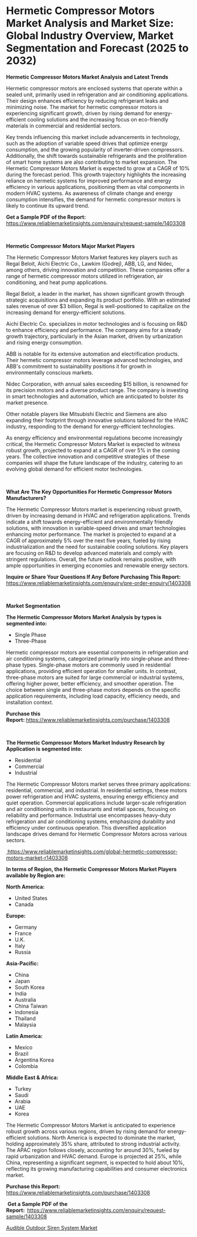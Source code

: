 <p><h1>Hermetic Compressor Motors Market Analysis and Market Size: Global Industry Overview, Market Segmentation and Forecast (2025 to 2032)</h1></p><p><strong>Hermetic Compressor Motors Market Analysis and Latest Trends</strong></p>
<p><p>Hermetic compressor motors are enclosed systems that operate within a sealed unit, primarily used in refrigeration and air conditioning applications. Their design enhances efficiency by reducing refrigerant leaks and minimizing noise. The market for hermetic compressor motors is experiencing significant growth, driven by rising demand for energy-efficient cooling solutions and the increasing focus on eco-friendly materials in commercial and residential sectors. </p><p>Key trends influencing this market include advancements in technology, such as the adoption of variable speed drives that optimize energy consumption, and the growing popularity of inverter-driven compressors. Additionally, the shift towards sustainable refrigerants and the proliferation of smart home systems are also contributing to market expansion. The Hermetic Compressor Motors Market is expected to grow at a CAGR of 10% during the forecast period. This growth trajectory highlights the increasing reliance on hermetic systems for improved performance and energy efficiency in various applications, positioning them as vital components in modern HVAC systems. As awareness of climate change and energy consumption intensifies, the demand for hermetic compressor motors is likely to continue its upward trend.</p></p>
<p><strong>Get a Sample PDF of the Report:&nbsp;</strong> <a href="https://www.reliablemarketinsights.com/enquiry/request-sample/1403308?utm_campaign=1994&utm_medium=2&utm_source=Github&utm_content=ia&utm_term=12012025&utm_id=hermetic-compressor-motors">https://www.reliablemarketinsights.com/enquiry/request-sample/1403308</a></p>
<p>&nbsp;</p>
<p><strong>Hermetic Compressor Motors Major Market Players</strong></p>
<p><p>The Hermetic Compressor Motors Market features key players such as Regal Beloit, Aichi Electric Co., Lawkim (Godrej), ABB, LG, and Nidec, among others, driving innovation and competition. These companies offer a range of hermetic compressor motors utilized in refrigeration, air conditioning, and heat pump applications.</p><p>Regal Beloit, a leader in the market, has shown significant growth through strategic acquisitions and expanding its product portfolio. With an estimated sales revenue of over $3 billion, Regal is well-positioned to capitalize on the increasing demand for energy-efficient solutions.</p><p>Aichi Electric Co. specializes in motor technologies and is focusing on R&D to enhance efficiency and performance. The company aims for a steady growth trajectory, particularly in the Asian market, driven by urbanization and rising energy consumption.</p><p>ABB is notable for its extensive automation and electrification products. Their hermetic compressor motors leverage advanced technologies, and ABB's commitment to sustainability positions it for growth in environmentally conscious markets.</p><p>Nidec Corporation, with annual sales exceeding $15 billion, is renowned for its precision motors and a diverse product range. The company is investing in smart technologies and automation, which are anticipated to bolster its market presence.</p><p>Other notable players like Mitsubishi Electric and Siemens are also expanding their footprint through innovative solutions tailored for the HVAC industry, responding to the demand for energy-efficient technologies.</p><p>As energy efficiency and environmental regulations become increasingly critical, the Hermetic Compressor Motors Market is expected to witness robust growth, projected to expand at a CAGR of over 5% in the coming years. The collective innovation and competitive strategies of these companies will shape the future landscape of the industry, catering to an evolving global demand for efficient motor technologies.</p></p>
<p>&nbsp;</p>
<p><strong>What Are The Key Opportunities For Hermetic Compressor Motors Manufacturers?</strong></p>
<p><p>The Hermetic Compressor Motors market is experiencing robust growth, driven by increasing demand in HVAC and refrigeration applications. Trends indicate a shift towards energy-efficient and environmentally friendly solutions, with innovation in variable-speed drives and smart technologies enhancing motor performance. The market is projected to expand at a CAGR of approximately 5% over the next five years, fueled by rising industrialization and the need for sustainable cooling solutions. Key players are focusing on R&D to develop advanced materials and comply with stringent regulations. Overall, the future outlook remains positive, with ample opportunities in emerging economies and renewable energy sectors.</p></p>
<p><strong>Inquire or Share Your Questions If Any Before Purchasing This Report:</strong> <a href="https://www.reliablemarketinsights.com/enquiry/pre-order-enquiry/1403308?utm_campaign=1994&utm_medium=2&utm_source=Github&utm_content=ia&utm_term=12012025&utm_id=hermetic-compressor-motors">https://www.reliablemarketinsights.com/enquiry/pre-order-enquiry/1403308</a></p>
<p>&nbsp;</p>
<p><strong>Market Segmentation</strong></p>
<p><strong>The Hermetic Compressor Motors Market Analysis by types is segmented into:</strong></p>
<p><ul><li>Single Phase</li><li>Three-Phase</li></ul></p>
<p><p>Hermetic compressor motors are essential components in refrigeration and air conditioning systems, categorized primarily into single-phase and three-phase types. Single-phase motors are commonly used in residential applications, providing efficient operation for smaller units. In contrast, three-phase motors are suited for large commercial or industrial systems, offering higher power, better efficiency, and smoother operation. The choice between single and three-phase motors depends on the specific application requirements, including load capacity, efficiency needs, and installation context.</p></p>
<p><strong>Purchase this Report:&nbsp;</strong><a href="https://www.reliablemarketinsights.com/purchase/1403308?utm_campaign=1994&utm_medium=2&utm_source=Github&utm_content=ia&utm_term=12012025&utm_id=hermetic-compressor-motors">https://www.reliablemarketinsights.com/purchase/1403308</a></p>
<p>&nbsp;</p>
<p><strong>The Hermetic Compressor Motors Market Industry Research by Application is segmented into:</strong></p>
<p><ul><li>Residential</li><li>Commercial</li><li>Industrial</li></ul></p>
<p><p>The Hermetic Compressor Motors market serves three primary applications: residential, commercial, and industrial. In residential settings, these motors power refrigeration and HVAC systems, ensuring energy efficiency and quiet operation. Commercial applications include larger-scale refrigeration and air conditioning units in restaurants and retail spaces, focusing on reliability and performance. Industrial use encompasses heavy-duty refrigeration and air conditioning systems, emphasizing durability and efficiency under continuous operation. This diversified application landscape drives demand for Hermetic Compressor Motors across various sectors.</p></p>
<p><a href="https://www.reliablemarketinsights.com/global-hermetic-compressor-motors-market-r1403308?utm_campaign=1994&utm_medium=2&utm_source=Github&utm_content=ia&utm_term=12012025&utm_id=hermetic-compressor-motors">&nbsp;https://www.reliablemarketinsights.com/global-hermetic-compressor-motors-market-r1403308</a></p>
<p><strong>In terms of Region, the Hermetic Compressor Motors Market Players available by Region are:</strong></p>
<p>
    <p> <strong> North America: </strong>
        <ul>
            <li>United States</li>
            <li>Canada</li>
        </ul>
        </p> 
    <p> <strong> Europe: </strong>
        <ul>
            <li>Germany</li>
            <li>France</li>
            <li>U.K.</li>
            <li>Italy</li>
            <li>Russia</li>
        </ul>
        </p> 
    <p> <strong> Asia-Pacific: </strong>
        <ul>
            <li>China</li>
            <li>Japan</li>
            <li>South Korea</li>
            <li>India</li>
            <li>Australia</li>
            <li>China Taiwan</li>
            <li>Indonesia</li>
            <li>Thailand</li>
            <li>Malaysia</li>
        </ul>
        </p> 
    <p> <strong> Latin America: </strong>
        <ul>
            <li>Mexico</li>
            <li>Brazil</li>
            <li>Argentina Korea</li>
            <li>Colombia</li>
        </ul>
        </p> 
    <p> <strong> Middle East & Africa: </strong>
        <ul>
            <li>Turkey</li>
            <li>Saudi</li>
            <li>Arabia</li>
            <li>UAE</li>
            <li>Korea</li>
        </ul>
    </p>
    </p>
<p><p>The Hermetic Compressor Motors Market is anticipated to experience robust growth across various regions, driven by rising demand for energy-efficient solutions. North America is expected to dominate the market, holding approximately 35% share, attributed to strong industrial activity. The APAC region follows closely, accounting for around 30%, fueled by rapid urbanization and HVAC demand. Europe is projected at 25%, while China, representing a significant segment, is expected to hold about 10%, reflecting its growing manufacturing capabilities and consumer electronics market.</p></p>
<p><strong>Purchase this Report: </strong><a href="https://www.reliablemarketinsights.com/purchase/1403308?utm_campaign=1994&utm_medium=2&utm_source=Github&utm_content=ia&utm_term=12012025&utm_id=hermetic-compressor-motors">https://www.reliablemarketinsights.com/purchase/1403308</a></p>
<p>&nbsp;<strong>Get a Sample PDF of the Report:&nbsp;&nbsp;</strong><a href="https://www.reliablemarketinsights.com/enquiry/request-sample/1403308?utm_campaign=1994&utm_medium=2&utm_source=Github&utm_content=ia&utm_term=12012025&utm_id=hermetic-compressor-motors">https://www.reliablemarketinsights.com/enquiry/request-sample/1403308</a></p>
<p><strong></strong></p>
<p><p><a href="https://github.com/rahu1506/Market-Research-Report-List-6/blob/main/audible-outdoor-siren-system-market.md?utm_campaign=1994&utm_medium=2&utm_source=Github&utm_content=ia&utm_term=12012025&utm_id=hermetic-compressor-motors">Audible Outdoor Siren System Market</a></p></p>